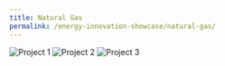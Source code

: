 ```yaml
---
title: Natural Gas
permalink: /energy-innovation-showcase/natural-gas/
---
```

![Project 1](/images/project-template-01.png)
![Project 2](/images/project-template-02.png)
![Project 3](/images/project-template-03.png)
